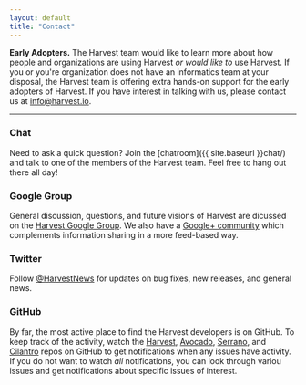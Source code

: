 ```yaml
---
layout: default
title: "Contact"
---
```


<p class=lead><strong>Early Adopters.</strong> The Harvest team would like to learn more about how people and organizations are using Harvest <em>or would like to</em> use Harvest. If you or you're organization does not have an informatics team at your disposal, the Harvest team is offering extra hands-on support for the early adopters of Harvest. If you have interest in talking with us, please contact us at <a href=mailto:info@harvest.io>info@harvest.io</a>.</p>

---

<h3><i class=icon-comment></i> Chat</h3>

Need to ask a quick question? Join the [chatroom]({{ site.baseurl }}chat/) and talk to one of the members of the Harvest team. Feel free to hang out there all day!

<h3><i class=icon-google-plus></i> Google Group</h3>

General discussion, questions, and future visions of Harvest are dicussed on the [Harvest Google Group](https://groups.google.com/forum/#!forum/harveststack). We also have a [Google+ community](https://plus.google.com/communities/100380212389444815687) which complements information sharing in a more feed-based way.

<h3><i class=icon-twitter></i> Twitter</h3>

Follow [@HarvestNews](https://twitter.com/HarvestNews) for updates on bug fixes, new releases, and general news.

<h3><i class=icon-github></i> GitHub</h3>

By far, the most active place to find the Harvest developers is on GitHub. To keep track of the activity, watch the [Harvest](https://github.com/cbmi/harvest/), [Avocado](https://github.com/cbmi/avocado/), [Serrano](https://github.com/cbmi/serrano/), and [Cilantro](https://github.com/cbmi/cilantro/) repos on GitHub to get notifications when any issues have activity. If you do not want to watch _all_ notifications, you can look through variou issues and get notifications about specific issues of interest.
